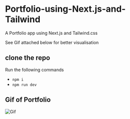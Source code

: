 # Portfolio-using-Next.js-and-Tailwind
A Portfolio app using Next.js and Tailwind.css

See Gif attached below for better visualisation

## clone the repo
Run the following commands
* `npm i `
* `npm run dev` 

## Gif of Portfolio
![Gif](ezgif-3-f1305cb574.gif)